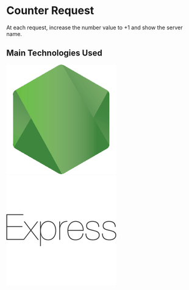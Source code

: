 # Counter Request

At each request, increase the number value to +1 and show the server name.

## Main Technologies Used

![Node](https://raw.githubusercontent.com/github/explore/80688e429a7d4ef2fca1e82350fe8e3517d3494d/topics/nodejs/nodejs.png "Node.js")
![Express](https://raw.githubusercontent.com/github/explore/80688e429a7d4ef2fca1e82350fe8e3517d3494d/topics/express/express.png "Express")
